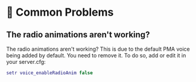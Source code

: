 # 🚨 Common Problems

## The radio animations aren't working?

The radio animations aren't working? This is due to the default PMA voice being added by default. You need to remove it. To do so, add or edit it in your server.cfg:

```lua
setr voice_enableRadioAnim false
```